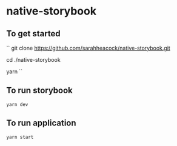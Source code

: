 # native-storybook

## To get started
``
git clone https://github.com/sarahheacock/native-storybook.git

cd ./native-storybook

yarn
``

## To run storybook
``
yarn dev
``

## To run application 
``
yarn start
``

